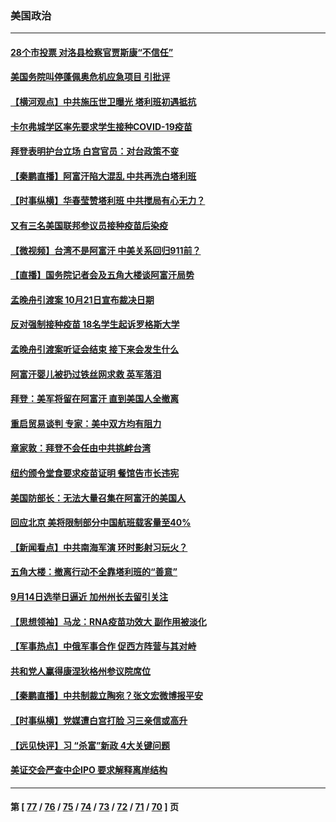 ### 美国政治
---
#### [28个市投票 对洛县检察官贾斯康“不信任”](../../pages/ncid1078159/n13174861.md) 
#### [美国务院叫停蓬佩奥危机应急项目 引批评](../../pages/ncid1078159/n13174050.md) 
#### [【横河观点】中共施压世卫曝光 塔利班初遇抵抗](../../pages/ncid1078159/n13174457.md) 
#### [卡尔弗城学区率先要求学生接种COVID-19疫苗](../../pages/ncid1078159/n13174386.md) 
#### [拜登表明护台立场 白宫官员：对台政策不变](../../pages/ncid1078159/n13174374.md) 
#### [【秦鹏直播】阿富汗陷大混乱 中共再洗白塔利班](../../pages/ncid1078159/n13174430.md) 
#### [【时事纵横】华春莹赞塔利班 中共搅局有心无力？](../../pages/ncid1078159/n13174417.md) 
#### [又有三名美国联邦参议员接种疫苗后染疫](../../pages/ncid1078159/n13174304.md) 
#### [【微视频】台湾不是阿富汗 中美关系回归911前？](../../pages/ncid1078159/n13173710.md) 
#### [【直播】国务院记者会及五角大楼谈阿富汗局势](../../pages/ncid1078159/n13173953.md) 
#### [孟晚舟引渡案 10月21日宣布裁决日期](../../pages/ncid1078159/n13173978.md) 
#### [反对强制接种疫苗 18名学生起诉罗格斯大学](../../pages/ncid1078159/n13173997.md) 
#### [孟晚舟引渡案听证会结束 接下来会发生什么](../../pages/ncid1078159/n13173649.md) 
#### [阿富汗婴儿被扔过铁丝网求救 英军落泪](../../pages/ncid1078159/n13173088.md) 
#### [拜登：美军将留在阿富汗 直到美国人全撤离](../../pages/ncid1078159/n13172758.md) 
#### [重启贸易谈判 专家：美中双方均有阻力](../../pages/ncid1078159/n13172240.md) 
#### [章家敦：拜登不会任由中共挑衅台湾](../../pages/ncid1078159/n13172111.md) 
#### [纽约颁令堂食要求疫苗证明 餐馆告市长违宪](../../pages/ncid1078159/n13172191.md) 
#### [美国防部长：无法大量召集在阿富汗的美国人](../../pages/ncid1078159/n13172154.md) 
#### [回应北京 美将限制部分中国航班载客量至40%](../../pages/ncid1078159/n13171950.md) 
#### [【新闻看点‭】中共南海军演 环时影射习玩火？](../../pages/ncid1078159/n13170927.md) 
#### [五角大楼：撤离行动不全靠塔利班的“善意”](../../pages/ncid1078159/n13171986.md) 
#### [9月14日选举日逼近 加州州长去留引关注](../../pages/ncid1078159/n13172123.md) 
#### [【思想领袖】马龙：RNA疫苗功效大 副作用被淡化](../../pages/ncid1078159/n13141804.md) 
#### [【军事热点】中俄军事合作 促西方阵营与其对峙](../../pages/ncid1078159/n13171647.md) 
#### [共和党人赢得康涅狄格州参议院席位](../../pages/ncid1078159/n13171772.md) 
#### [【秦鹏直播】中共制裁立陶宛？张文宏微博报平安](../../pages/ncid1078159/n13171801.md) 
#### [【时事纵横】党媒遭白宫打脸 习三亲信或高升](../../pages/ncid1078159/n13171792.md) 
#### [【远见快评】习 “杀富”新政 4大关键问题](../../pages/ncid1078159/n13171775.md) 
#### [美证交会严查中企IPO 要求解释离岸结构](../../pages/ncid1078159/n13171395.md) 

---
#### 第 [ [77](./77.md) / [76](./76.md) / [75](./75.md) / [74](./74.md) / [73](./73.md) / [72](./72.md) / [71](./71.md) / [70](./70.md) ] 页
